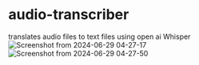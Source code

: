 # audio-transcriber
translates audio files to text files using open ai Whisper
![Screenshot from 2024-06-29 04-27-17](https://github.com/kadesole22/audio-transcriber/assets/50428117/a470441c-96d2-4979-940a-34fce37d13b0)
![Screenshot from 2024-06-29 04-27-50](https://github.com/kadesole22/audio-transcriber/assets/50428117/b650959d-411f-45a4-8c14-bf45842f1b87)
